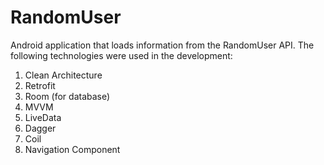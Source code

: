 # RandomUser

Android application that loads information from the RandomUser API. The following technologies were used in the development:

1. Clean Architecture
1. Retrofit
1. Room (for database)
1. MVVM
1. LiveData
1. Dagger
1. Coil
1. Navigation Component
